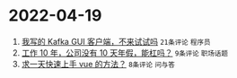 # 2022-04-19

1. [我写的 Kafka GUI 客户端，不来试试吗](https://www.v2ex.com/t/847796) `21条评论` `程序员`
1. [工作 10 年，公司没有 10 天年假，能杠吗？](https://www.v2ex.com/t/847801) `9条评论` `职场话题`
1. [求一天快速上手 vue 的方法？](https://www.v2ex.com/t/847805) `8条评论` `问与答`
